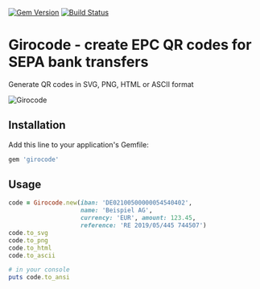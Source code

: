 [![Gem Version](https://badge.fury.io/rb/girocode.svg)](http://badge.fury.io/rb/girocode) [![Build Status](https://travis-ci.org/mtgrosser/girocode.svg)](https://travis-ci.org/mtgrosser/girocode)
# Girocode - create EPC QR codes for SEPA bank transfers

Generate QR codes in SVG, PNG, HTML or ASCII format

![Girocode](https://raw.githubusercontent.com/mtgrosser/girocode/master/test/demo.png)

## Installation

Add this line to your application's Gemfile:

```ruby
gem 'girocode'
```

## Usage

```ruby
code = Girocode.new(iban: 'DE02100500000054540402',
                    name: 'Beispiel AG',
                    currency: 'EUR', amount: 123.45,
                    reference: 'RE 2019/05/445 744507')
code.to_svg
code.to_png
code.to_html
code.to_ascii

# in your console
puts code.to_ansi
```
